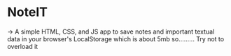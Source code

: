 # NoteIT

-> A simple HTML, CSS, and JS app to save notes and important textual data in your browser's LocalStorage which is about 5mb so......... Try not to overload it
